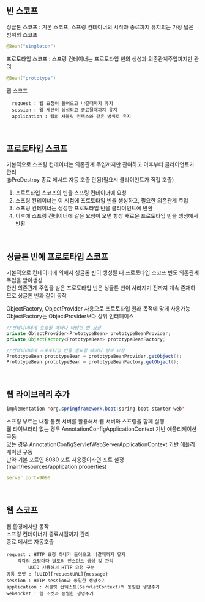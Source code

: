 ## 빈 스코프
싱글톤 스코프 : 기본 스코프, 스프링 컨테이너의 시작과 종료까지 유지되는 가장 넓은 범위의 스코프  
````java
@Bean("singleton")
````
프로토타입 스코프 : 스프링 컨테이너는 프로토타입 빈의 생성과 의존관계주입까지만 관여  
````java
@Bean("prototype")
````
웹 스코프  

      request : 웹 요청이 들어오고 나갈때까지 유지
      session : 웹 세션이 생성되고 종료될때까지 유지
      application : 웹의 서블릿 컨텍스와 같은 범위로 유지

<br>

## 프로토타입 스코프
기본적으로 스프링 컨테이너는 의존관계 주입까지만 관여하고 이후부터 클라이언트가 관리  
@PreDestroy 종료 메서드 자동 호출 안됨(필요시 클라이언트가 직접 호출)  
  
1. 프로토타입 스코프의 빈을 스프링 컨테이너에 요청  
2. 스프링 컨테이너는 이 시점에 프로토타입 빈을 생성하고, 필요한 의존관계 주입  
3. 스프링 컨테이너는 생성한 프로토타입 빈을 클라이언트에 반환  
4. 이후에 스프링 컨테이너에 같은 요청이 오면 항상 새로운 프로토타입 빈을 생성해서 반환  

<br>

## 싱글톤 빈에 프로토타입 스코프 
기본적으로 컨테이너에 의해서 싱글톤 빈이 생성될 때 프로토타입 스코프 빈도 의존관계 주입을 받아생성  
한번 의존관계 주입을 받은 프로토타입 빈은 싱글톤 빈이 사라지기 전까지 계속 존재하므로 싱글톤 빈과 같이 동작  
  
ObjectFactory, ObjectProvider 사용으로 프로토타입 원래 목적에 맞게 사용가능  
ObjectFactory는 ObjectProvider보다 상위 인터페이스  

````java
//컨테이너에게 호출될 때마다 마땅한 빈 요청
private ObjectProvider<PrototypeBean> prototypeBeanProvider;
private ObjectFactory<PrototypeBean> prototypeBeanFactory;

//컨테이너에게 프로토타입 빈을 필요할 때마다 탐색 요청
PrototypeBean prototypeBean = prototypeBeanProvider.getObject();
PrototypeBean prototypeBean = prototypeBeanFactory.getObject();
````

<br>

## 웹 라이브러리 추가
````java
implementation 'org.springframework.boot:spring-boot-starter-web'
````
스프링 부트는 내장 톰켓 서버를 활용해서 웹 서버와 스프링을 함께 실행  
웹 라이브러리 없는 경우 AnnotationConfigApplicationContext 기반 애플리케이션 구동  
있는 경우 AnnotationConfigServletWebServerApplicationContext 기반 애플리케이션 구동  
만약 기본 포트인 8080 포트 사용중이라면 포트 설정(main/resources/application.properties)  
````yml
server.port=9090
````

<br>

## 웹 스코프
웹 환경에서만 동작  
스프링 컨테이너가 종료시점까지 관리  
종료 메서드 자동호출  

	request : HTTP 요청 하나가 들어오고 나갈때까지 유지
		각각의 요펑마다 별도의 인스턴스 생성 및 관리
        	UUID 사용해서 HTTP 요청 구분
	공통 포멧 : [UUID][requestURL]{message}
	session : HTTP session과 동일한 생명주기
	application : 서블릿 컨텍스트(ServletContext)와 동일한 생명주기
	websocket : 웹 소켓과 동일한 생명주기

<br>
